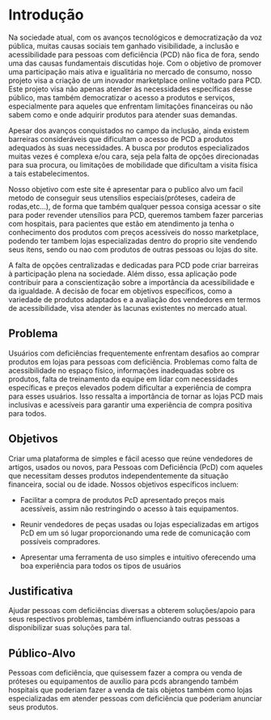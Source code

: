 # Introdução
Na sociedade atual, com os avanços tecnológicos e democratização da voz pública,  muitas causas sociais tem ganhado visibilidade, a inclusão e acessibilidade para pessoas com deficiência (PCD) não fica de fora, sendo uma das causas fundamentais discutidas hoje. Com o objetivo de promover uma participação mais ativa e igualitária no mercado de consumo, nosso projeto visa a criação de um inovador marketplace online voltado para PCD. Este projeto visa não apenas atender às necessidades específicas desse público, mas também democratizar o acesso a produtos e serviços, especialmente para aqueles que enfrentam limitações financeiras ou não sabem como e onde adquirir produtos para atender suas demandas.

Apesar dos avanços conquistados no campo da inclusão, ainda existem barreiras consideráveis que dificultam o acesso de PCD a produtos adequados às suas necessidades. A busca por produtos especializados muitas vezes é complexa e/ou cara, seja pela falta de opções direcionadas para sua procura, ou limitações de mobilidade que dificultam a visita física a tais estabelecimentos.

Nosso objetivo com este site é apresentar para o publico alvo um facil metodo de conseguir seus utensílios especiais(próteses, cadeira de rodas,etc…), de forma que também qualquer pessoa consiga acessar o site para poder revender utensílios para PCD, queremos tambem fazer parcerias com hospitais, para pacientes que estão em atendimento ja tenha o conhecimento dos produtos com preços acessíveis do nosso marketplace, podendo ter tambem lojas especializadas dentro do proprio site vendendo seus itens, sendo ou nao com produtos de outras pessoas ou lojas do site.

A falta de opções centralizadas e dedicadas para PCD pode criar barreiras à participação plena na sociedade. Além disso, essa aplicação pode contribuir para a conscientização sobre a importância da acessibilidade e da igualdade.
A decisão de focar em objetivos específicos, como a variedade de produtos adaptados e a avaliação dos vendedores em termos de acessibilidade, visa atender às lacunas existentes no mercado atual.


## Problema

Usuários com deficiências frequentemente enfrentam desafios ao comprar produtos em lojas para pessoas com deficiência. Problemas como falta de acessibilidade no espaço físico, informações inadequadas sobre os produtos, falta de treinamento da equipe em lidar com necessidades específicas e preços elevados podem dificultar a experiência de compra para esses usuários. Isso ressalta a importância de tornar as lojas PCD mais inclusivas e acessíveis para garantir uma experiência de compra positiva para todos.

## Objetivos

Criar uma plataforma de simples e fácil acesso que reúne vendedores de artigos, usados ou novos, para Pessoas com Deficiência (PcD) com aqueles que necessitam desses produtos independentemente da situação financeira, social ou de idade.
Nossos objetivos específicos incluem:

- Facilitar a compra de produtos PcD apresentado preços mais acessíveis, assim não restringindo o acesso à tais equipamentos.

- Reunir vendedores de peças usadas ou lojas especializadas em artigos PcD em um só lugar proporcionando uma rede de comunicação com possíveis compradores.

- Apresentar uma ferramenta de uso simples e intuitivo oferecendo uma boa  experiência para todos os tipos de usuários

## Justificativa

Ajudar pessoas com deficiências diversas a obterem soluções/apoio para seus respectivos  problemas, também influenciando outras pessoas a disponibilizar suas soluções para tal.

## Público-Alvo

Pessoas com deficiência, que quisessem fazer a compra ou venda de próteses ou equipamentos de auxílio para pcds abrangendo também hospitais que poderiam fazer a venda de tais objetos também como lojas especializadas em atender pessoas com deficiência que poderiam anunciar seus produtos.

